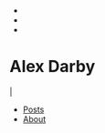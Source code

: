 <link rel="stylesheet" href="https://cdnjs.cloudflare.com/ajax/libs/font-awesome/6.0.0-beta3/css/all.min.css" integrity="sha512-Fo3rlrZj/k7ujTnHg4CGR2D7kSs0v4LLanw2qksYuRlEzO+tcaEPQogQ0KaoGN26/zrn20ImR1DfuLWnOo7aBA==" crossorigin="anonymous" referrerpolicy="no-referrer" />
<div id="links">
  <ul>
    <li>
      <a href="https://twitter.com/alex_darby"><i class="fa-brands fa-twitter-square"></i></a>
    </li>
    <li>
      <a href="https://github.com/AlexDarby"><i class="fab fa-github"></i></a>
    </li>
    <li>
        <a href="https://instagram.com/alex.darby"><i class="fab fa-instagram-square"></i></a>
    </li>
  </ul>
</div>
<h1 id="main_title">Alex Darby</h1><div class="blinking">|</div>
<div id="nav">
  <ul>
    <li>
      <a href="/posts">Posts</a>
    </li>
    <li>
      <a href="/">About</a>
    </li>
  </ul>
</div>